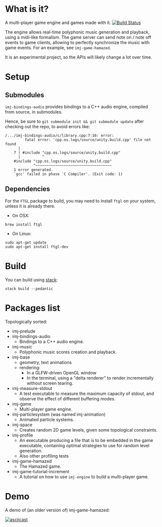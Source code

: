 # What is it?

A multi-player game engine and games made with it. [![Build Status](https://travis-ci.org/OlivierSohn/hamazed.svg?branch=master)](https://travis-ci.org/OlivierSohn/hamazed)

The engine allows real-time polyphonic music generation and playback, using a midi-like formalism.
The game server can send note on / note off events to game clients, allowing
to perfectly synchronize the music with game events. For an example, see `imj-game-hamazed`.

It is an experimental project, so the APIs will likely change a lot over time.

# Setup

## Submodules

`imj-bindings-audio` provides bindings to a C++ audio engine,
compiled from source, in submodules.

Hence, be sure to `git submodule init && git submodule update`
after checking out the repo, to avoid errors like:

```shell
/.../imj-bindings-audio/c/library.cpp:7:10: error:
         fatal error: 'cpp.os.logs/source/unity.build.cpp' file not found
      |
    7 | #include "cpp.os.logs/source/unity.build.cpp"
      |          ^
    #include "cpp.os.logs/source/unity.build.cpp"
             ^~~~~~~~~~~~~~~~~~~~~~~~~~~~~~~~~~~~
    1 error generated.
    `gcc' failed in phase `C Compiler'. (Exit code: 1)
```

## Dependencies

For the `FTGL` package to build, you may need to install `ftgl` on your system,
unless it is already there.

- On OSX:

```shell
brew install ftgl
```

- On Linux:

```shell
sudo apt-get update
sudo apt-get install ftgl-dev
```

# Build

You can build using [stack](https://docs.haskellstack.org):

`stack build --pedantic`

# Packages list

Topologically sorted:

- imj-prelude
- imj-bindings-audio
  - Bindings to a C++ audio engine.
- imj-music
  - Polyphonic music scores creation and playback.
- imj-base
  - geometry, text animations
  - rendering:
     - In a GLFW-driven OpenGL window
     - In the terminal, using a "delta renderer" to render incrementally
     without screen tearing.
- imj-measure-stdout
  - A test executable to measure the maximum capacity of stdout, and observe
  the effect of different buffering modes.
- imj-game
  - Multi-player game engine.
- imj-particlesystem (was named imj-animation)
  - Animated particle systems.
- imj-space
  - Creates random 2D game levels, given some topological constraints.
- imj-profile
  - An executable producing a file that is to be embedded in the game executable,
  containing optimal strategies to use for random level generation.
  - Also other profiling tests
- imj-game-hamazed
  - The Hamazed game.
- imj-game-tutorial-increment
  - A tutorial on how to use `imj-engine` to build a multi-player game.

# Demo

A demo of (an older version of) imj-game-hamazed:

[![asciicast](https://asciinema.org/a/156059.png)](https://asciinema.org/a/156059)
